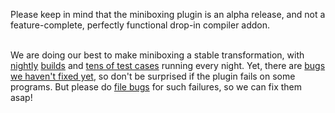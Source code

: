 <p class="paper">
Please keep in mind that the miniboxing plugin is an alpha release, and not a feature-complete, perfectly functional drop-in compiler addon.<br/><br/> 

We are doing our best to make miniboxing a stable transformation, with <a href="https://travis-ci.org/miniboxing/miniboxing-plugin">nightly</a> <a href="https://travis-ci.org/miniboxing/miniboxing-example">builds</a> and <a href="https://github.com/miniboxing/miniboxing-plugin/tree/wip/tests/correctness/src/miniboxing/tests/compile">tens of test cases</a> running every night. Yet, there are <a href="https://github.com/miniboxing/miniboxing-plugin/issues?state=open">bugs we haven&#39;t fixed yet</a>, so don&#39;t be surprised if the plugin fails on some programs. But please do <a href="https://github.com/miniboxing/miniboxing-plugin/issues">file bugs</a> for such failures, so we can fix them asap!
</p>
